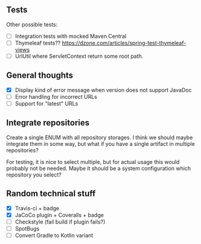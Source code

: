 ## Tests
Other possible tests:
- [ ] Integration tests with mocked Maven Central
- [ ] Thymeleaf tests?? https://dzone.com/articles/spring-test-thymeleaf-views
- [ ] UrlUtil where ServletContext return some root path.

## General thoughts
- [x] Display kind of error message when version does not support JavaDoc
- [ ] Error handling for incorrect URLs
- [ ] Support for "latest" URLs

## Integrate repositories
Create a single ENUM with all repository storages. I think we should maybe integrate them in some way, but what
if you have a single artifact in multiple repositories?

For testing, it is nice to select multiple, but for actual usage this would probably not be needed. Maybe it should
be a system configuration which repository you select?

## Random technical stuff
- [x] Travis-ci + badge
- [x] JaCoCo plugin + Coveralls + badge
- [ ] Checkstyle (fail build if plugin fails?)
- [ ] SpotBugs
- [ ] Convert Gradle to Kotlin variant
